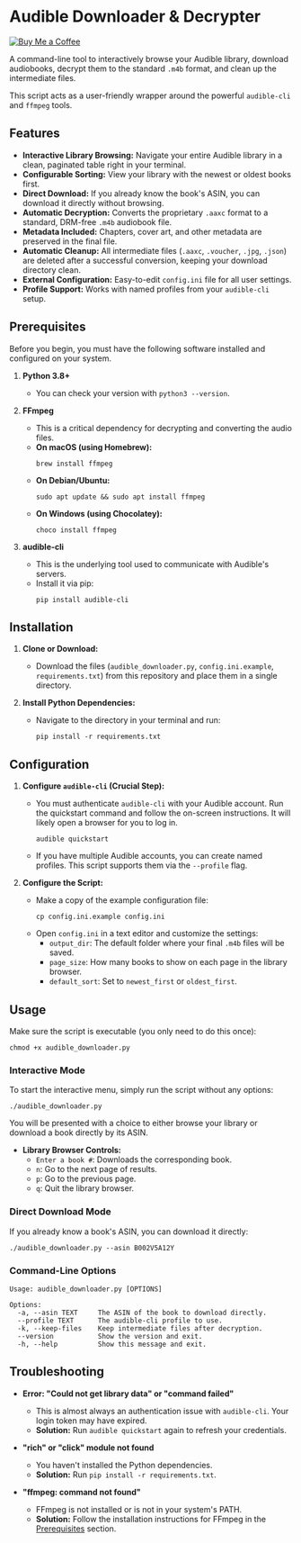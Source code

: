 # Audible Downloader & Decrypter

[![Buy Me a Coffee](https://img.shields.io/badge/Buy%20Me%20a%20Coffee-orange?logo=buy-me-a-coffee)](https://www.buymeacoffee.com/jaegermaster)

A command-line tool to interactively browse your Audible library, download audiobooks, decrypt them to the standard `.m4b` format, and clean up the intermediate files.

This script acts as a user-friendly wrapper around the powerful `audible-cli` and `ffmpeg` tools.

## Features

-   **Interactive Library Browsing:** Navigate your entire Audible library in a clean, paginated table right in your terminal.
-   **Configurable Sorting:** View your library with the newest or oldest books first.
-   **Direct Download:** If you already know the book's ASIN, you can download it directly without browsing.
-   **Automatic Decryption:** Converts the proprietary `.aaxc` format to a standard, DRM-free `.m4b` audiobook file.
-   **Metadata Included:** Chapters, cover art, and other metadata are preserved in the final file.
-   **Automatic Cleanup:** All intermediate files (`.aaxc`, `.voucher`, `.jpg`, `.json`) are deleted after a successful conversion, keeping your download directory clean.
-   **External Configuration:** Easy-to-edit `config.ini` file for all user settings.
-   **Profile Support:** Works with named profiles from your `audible-cli` setup.

## Prerequisites

Before you begin, you must have the following software installed and configured on your system.

1.  **Python 3.8+**
    -   You can check your version with `python3 --version`.

2.  **FFmpeg**
    -   This is a critical dependency for decrypting and converting the audio files.
    -   **On macOS (using Homebrew):**
        ```shell
        brew install ffmpeg
        ```
    -   **On Debian/Ubuntu:**
        ```shell
        sudo apt update && sudo apt install ffmpeg
        ```
    -   **On Windows (using Chocolatey):**
        ```shell
        choco install ffmpeg
        ```

3.  **audible-cli**
    -   This is the underlying tool used to communicate with Audible's servers.
    -   Install it via pip:
        ```shell
        pip install audible-cli
        ```

## Installation

1.  **Clone or Download:**
    -   Download the files (`audible_downloader.py`, `config.ini.example`, `requirements.txt`) from this repository and place them in a single directory.

2.  **Install Python Dependencies:**
    -   Navigate to the directory in your terminal and run:
        ```shell
        pip install -r requirements.txt
        ```

## Configuration

1.  **Configure `audible-cli` (Crucial Step):**
    -   You must authenticate `audible-cli` with your Audible account. Run the quickstart command and follow the on-screen instructions. It will likely open a browser for you to log in.
        ```shell
        audible quickstart
        ```
    -   If you have multiple Audible accounts, you can create named profiles. This script supports them via the `--profile` flag.

2.  **Configure the Script:**
    -   Make a copy of the example configuration file:
        ```shell
        cp config.ini.example config.ini
        ```
    -   Open `config.ini` in a text editor and customize the settings:
        -   `output_dir`: The default folder where your final `.m4b` files will be saved.
        -   `page_size`: How many books to show on each page in the library browser.
        -   `default_sort`: Set to `newest_first` or `oldest_first`.

## Usage

Make sure the script is executable (you only need to do this once):
```shell
chmod +x audible_downloader.py
```

### Interactive Mode

To start the interactive menu, simply run the script without any options:

```shell
./audible_downloader.py
```

You will be presented with a choice to either browse your library or download a book directly by its ASIN.

-   **Library Browser Controls:**
    -   `Enter a book #`: Downloads the corresponding book.
    -   `n`: Go to the next page of results.
    -   `p`: Go to the previous page.
    -   `q`: Quit the library browser.

### Direct Download Mode

If you already know a book's ASIN, you can download it directly:

```shell
./audible_downloader.py --asin B002V5A12Y
```

### Command-Line Options

```
Usage: audible_downloader.py [OPTIONS]

Options:
  -a, --asin TEXT     The ASIN of the book to download directly.
  --profile TEXT      The audible-cli profile to use.
  -k, --keep-files    Keep intermediate files after decryption.
  --version           Show the version and exit.
  -h, --help          Show this message and exit.
```

## Troubleshooting

-   **Error: "Could not get library data" or "command failed"**
    -   This is almost always an authentication issue with `audible-cli`. Your login token may have expired.
    -   **Solution:** Run `audible quickstart` again to refresh your credentials.

-   **"rich" or "click" module not found**
    -   You haven't installed the Python dependencies.
    -   **Solution:** Run `pip install -r requirements.txt`.

-   **"ffmpeg: command not found"**
    -   FFmpeg is not installed or is not in your system's PATH.
    -   **Solution:** Follow the installation instructions for FFmpeg in the [Prerequisites](#prerequisites) section.

